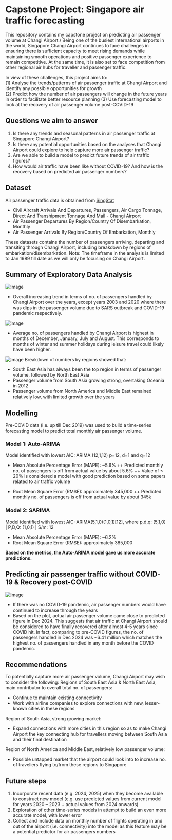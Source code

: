 # Capstone Project: Singapore air traffic forecasting
This repository contains my capstone project on predicting air passenger volume at Changi Airport.\ 
Being one of the busiest international airports in the world, Singapore Changi Airport continues to face challenges in ensuring there is sufficient capacity to meet rising demands while maintaining smooth operations and positive passenger experience to remain competitive. At the same time, it is also set to face competition from other regional air hubs for traveller and passenger traffic.

In view of these challenges, this project aims to:\
(1) Analyse the trends/patterns of air passenger traffic at Changi Airport and identify any possible opportunities for growth\
(2) Predict how the number of air passengers will change in the future years in order to facilitate better resource planning
(3) Use forecasting model to look at the recovery of air passenger volume post-COVID-19

## Questions we aim to answer
1. Is there any trends and seasonal patterns in air passenger traffic at Singapore Changi Airport?
2. Is there any potential opportunities based on the analyses that Changi Airport could explore to help capture more air passenger traffic?
3. Are we able to build a model to predict future trends of air traffic figures?
4. How would air traffic have been like without COVID-19? And how is the recovery based on predicted air passenger numbers?

## Dataset
Air passenger traffic data is obtained from [SingStat](https://www.singstat.gov.sg/find-data/search-by-theme/industry/transport/latest-data) 
+ Civil Aircraft Arrivals And Departures, Passengers, Air Cargo Tonnage, Direct And Transhipment Tonnage And Mail - Changi Airport
+ Air Passenger Departures By Region/Country Of Disembarkation, Monthly
+ Air Passenger Arrivals By Region/Country Of Embarkation, Monthly

These datasets contains the number of passengers arriving, departing and transiting through Changi Airport, including breakdown by regions of embarkation/disembarkation. 
Note: The timeframe in the analysis is limited to Jan 1989 till date as we will only be focusing on Changi Airport.

## Summary of Exploratory Data Analysis
![image](https://github.com/user-attachments/assets/2fe6a3aa-f537-43be-ac60-aa96e12c29bb)
+ Overall increasing trend in terms of no. of passengers handled by Changi Airport over the years, except years 2003 and 2020 where there was dips in the passenger volume due to SARS outbreak and COVID-19 pandemic respectively.

![image](https://github.com/user-attachments/assets/088f4c5e-6bc1-4dc0-bd58-891bd264b122)
+ Average no. of passengers handled by Changi Airport is highest in months of December, January, July and August. This corresponds to months of winter and summer holidays during leisure travel could likely have been higher.

![image](https://github.com/user-attachments/assets/5cefed8f-0bd1-48ac-a863-e1226ddccafc)
Breakdown of numbers by regions showed that:
+ South East Asia has always been the top region in terms of passenger volume, followed by North East Asia
+ Passenger volume from South Asia growing strong, overtaking Oceania in 2012
+ Passenger volume from North America and Middle East remained relatively low, with limited growth over the years

## Modelling
Pre-COVID data (i.e. up till Dec 2019) was used to build a time-series forecasting model to predict total monthly air passenger volume.

### Model 1: Auto-ARIMA
Model identified with lowest AIC: ARIMA (12,1,12) p=12, d=1 and q=12 

+ Mean Absolute Percentage Error (MAPE): ~5.6%
++ Predicted monthly no. of passengers is off from actual value by about 5.6%
++ Value of ≤ 20% is considered a model with good prediction based on some papers related to air traffic volume

+ Root Mean Square Error (RMSE): approximately 345,000
++ Predicted monthly no. of passengers is off from actual value by about 345k

### Model 2: SARIMA
Model identified with lowest AIC: ARIMA(5,1,0)(1,0,1)[12], where p,d,q: (5,1,0) | P,D,Q: (1,0,1) | S/m: 12 

+ Mean Absolute Percentage Error (MAPE): ~6.2%
+ Root Mean Square Error (RMSE): approximately 385,000

**Based on the metrics, the Auto-ARIMA model gave us more accurate predictions.**

## Predicting air passenger traffic without COVID-19 & Recovery post-COVID
![image](https://github.com/user-attachments/assets/693e492e-de7d-41e7-8ba6-f837ad57bdfa)
+ If there was no COVID-19 pandemic, air passenger numbers would have continued to increase through the years
+ Based on the plot, actual air passenger volume came close to predicted figure in Dec 2024. This suggests that air traffic at Changi Airport should be considered to have finally recovered after almost 4-5 years since COVID hit. In fact, comparing to pre-COVID figures, the no. of passengers handled in Dec 2024 was ~6.41 million which matches the highest no. of passengers handled in any month before the COVID pandemic.

## Recommendations
To potentially capture more air passenger volume, Changi Airport may wish to consider the following:
Regions of South East Asia & North East Asia, main contributor to overall total no. of passengers:
+ Continue to maintain existing connectivity
+ Work with airline companies to explore connections with new, lesser-known cities in these regions

Region of South Asia, strong growing market:
+ Expand connections with more cities in this region so as to make Changi Airport the key connecting hub for travellers moving between South Asia and their final destination

Region of North America and Middle East, relatively low passenger volume:
+ Possible untapped market that the airport could look into to increase no. of travellers flying to/from these regions to Singapore

## Future steps
1. Incorporate recent data (e.g. 2024, 2025) when they become available to construct new model (e.g. use predicted values from current model for years 2020 – 2023 + actual values from 2024 onwards)
2. Exploration of other time-series models in attempt to build an even more accurate model, with lower error
3. Collect and include data on monthly number of flights operating in and out of the airport (i.e. connectivity) into the model as this feature may be a potential predictor for air passengers numbers

